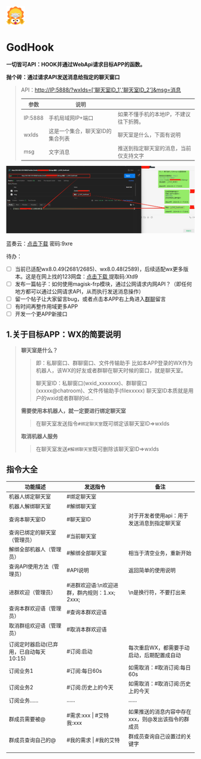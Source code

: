 <img src="logo/logo2.png" width="10%" />

# GodHook

**一切皆可API：HOOK并通过WebApi请求目标APP的函数。**

**抛个砖：通过请求API发送消息给指定的聊天窗口**

> API：[http://IP:5888/?wxIds=['聊天室ID_1','聊天室ID_2']&amp;msg=消息](http://IP:5888/?wxIds=['聊天室ID_1','聊天室ID_2']&amp;msg=消息)
>
> | 参数    | 说明                             |                                        |
> | ------- | -------------------------------- | -------------------------------------- |
> | IP:5888 | 手机局域网IP+端口                | 如果不懂手机的本地IP，不建议往下折腾。 |
> | wxIds   | 这是一个集合，聊天室ID的集合列表 | 聊天室是什么，下面有说明               |
> | msg     | 文字消息                         | 推送到指定聊天室的消息，当前仅支持文字 |

![](logo/Test.png)

蓝奏云：[点击下载](https://wwxz.lanzn.com/b028kizbja)
密码:9xre

待办：

- [ ] 当前已适配wx8.0.49(2681/2685)、wx8.0.48(2589)，后续适配wx更多版本。这是在网上找的123网盘：[点击下载 ](https://www.123pan.com/s/tAr8Vv-LpOCh.html)提取码:Xtd9
- [ ] 发布一篇帖子：如何使用magisk-frp模块，通过公网请求内网API？（即任何地方都可以通过公网请求API，从而执行发送消息操作）
- [ ] 留一个帖子让大家留言bug，或者点击本APP右上角进入[群聊](https://t.me/god_hook_nnbs)留言
- [ ] 有时间再整作用域更多APP
- [ ] 开发一个更APP新接口

## 1.关于目标APP：WX的简要说明

> **聊天室是什么？**
>
> > 即：私聊窗口、群聊窗口、文件传输助手
> > 比如本APP登录的WX作为机器人，该WX的好友或者群聊在聊天时候的窗口，就是聊天室。
> >
> > 聊天室ID：私聊窗口(wxid_xxxxxxx)、群聊窗口(xxxxx@chatroom)、文件传输助手(filexxxxx)
> > 聊天室ID本质就是用户的wxid或者群聊的id...
> 
> **需要使用本机器人，就一定要进行绑定聊天室**
>
> > 在聊天室发送指令`#绑定聊天室`既可绑定该聊天室ID=>wxIds
>
> **取消机器人服务**
> 
> > 在聊天室发送`#解绑聊天室`既可删除该聊天室ID=>wxIds
> 

## 指令大全

| 功能描述                                | 发送指令                                      | 备注                                               |
| --------------------------------------- | --------------------------------------------- | -------------------------------------------------- |
| 机器人绑定聊天室                        | #绑定聊天室                                   |                                                    |
| 机器人解绑聊天室                        | #解绑聊天室                                   |                                                    |
| 查询本聊天室ID                          | #聊天室ID                                     | 对于开发者使用api：用于发送消息到指定聊天室        |
| 查询已绑定的聊天室（管理员）            | #当前聊天室                                   |                                                    |
| 解绑全部机器人（管理员）                | #解绑全部聊天室                               | 相当于清空业务，重新开始                           |
| 查询API使用方法（管理员）               | #API说明                                      | 返回简单的使用说明                                 |
|                                         |                                               |                                                    |
| 进群欢迎（管理员）                      | #进群欢迎语:\n欢迎进群，群内规则：1.xx; 2xxx; | \n是换行符，不要打出来                             |
| 查询本群欢迎语（管理员）                | #查询本群欢迎语                               |                                                    |
| 取消群组欢迎语（管理员）                | #取消本群欢迎语                               |                                                    |
|                                         |                                               |                                                    |
| 订阅定时器启动(已弃用，已自动每天10:15) | \#订阅:启动                                   | 每次重启WX，都需要手动启动，后期配置成自动         |
| 订阅业务1                               | #订阅:每日60s                                 | 如需取消：#取消订阅:每日60s                        |
| 订阅业务2                               | #订阅:历史上的今天                            | 如需取消：#取消订阅:历史上的今天                   |
| 订阅业务......                          | ......                                        | ......                                             |
|                                         |                                               |                                                    |
| 群成员需要被@                           | #需求:xxx \| #艾特我:xxx                      | 如果推送的消息内容中存在xxx，则@发出该指令的群成员 |
| 群成员查询自己的@                       | #我的需求 \| #我的艾特                        | 群成员查询自己设置过的关键字                       |
|                                         |                                               |                                                    |
|                                         |                                               |                                                    |

